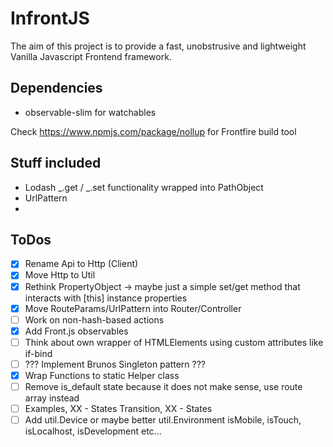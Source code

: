 # InfrontJS

The aim of this project is to provide a fast, unobstrusive and lightweight Vanilla Javascript Frontend framework.

## Dependencies

- observable-slim for watchables

Check
https://www.npmjs.com/package/nollup
for Frontfire build tool


## Stuff included

- Lodash _.get / _.set functionality wrapped into PathObject
- UrlPattern
- 

## ToDos

- [X] Rename Api to Http (Client)
- [x] Move Http to Util
- [x] Rethink PropertyObject -> maybe just a simple set/get method that interacts with [this] instance properties
- [x] Move RouteParams/UrlPattern into Router/Controller
- [ ] Work on non-hash-based actions
- [x] Add Front.js observables
- [ ] Think about own wrapper of HTMLElements using custom attributes like if-bind
- [ ] ??? Implement Brunos Singleton pattern ???
- [x] Wrap Functions to static Helper class
- [ ] Remove is_default state because it does not make sense, use route array instead
- [ ] Examples, XX - States Transition, XX - States
- [ ] Add util.Device or maybe better util.Environment isMobile, isTouch, isLocalhost, isDevelopment etc...
